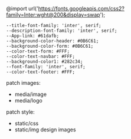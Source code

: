 @import url('https://fonts.googleapis.com/css2?family=Inter:wght@200&display=swap');

    --title-font-family: 'inter', serif;
    --description-font-family: 'inter', serif;
    --App-link: #61dafb;
    --background-color-header: #0B6C61;
    --background-color-form: #0B6C61;
    --color-text-form: #FFF;
    --color-text-navbar: #FFF;
    --background-color1: #282c34;
    --font-family: 'inter', serif;
    --color-text-footer: #FFF;


patch images:
 - media/image
 - media/logo

patch style:
 - static/css
 - static/img    design images